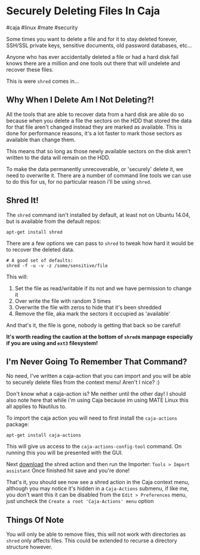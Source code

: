 # Securely Deleting Files In Caja

#caja
#linux
#mate
#security

Some times you want to delete a file and for it to stay deleted forever, SSH/SSL private keys, sensitive documents, old 
password databases, etc...

Anyone who has ever accidentally deleted a file or had a hard disk fail knows there are a million and one tools out 
there that will undelete and recover these files.

This is were `shred` comes in...

## Why When I Delete Am I Not Deleting?!

All the tools that are able to recover data from a hard disk are able do so because when you delete a file the sectors 
on the HDD that stored the data for that file aren't changed instead they are marked as available. This is done for 
performance reasons, it's a lot faster to mark those sectors as available than change them.

This means that so long as those newly available sectors on the disk aren't written to the data will remain on the HDD.

To make the data permanently unrecoverable, or 'securely' delete it, we need to overwrite it. There are a number of 
command line tools we can use to do this for us, for no particular reason i'll be using `shred`.

## Shred It!

The `shred` command isn't installed by default, at least not on Ubuntu 14.04, but is available from the default repos:

```shell
apt-get install shred
```

There are a few options we can pass to `shred` to tweak how hard it would be to recover the deleted data.

```
# A good set of defaults:
shred -f -u -v -z /some/sensitive/file
```

This will:

1. Set the file as read/writable if its not and we have permission to change it
2. Over write the file with random 3 times
3. Overwrite the file with zeros to hide that it's been shredded
4. Remove the file, aka mark the sectors it occupied as 'available'

And that's it, the file is gone, nobody is getting that back so be careful!

**It's worth reading the caution at the bottom of `shred`s manpage especially if you are using and `ext3` filesystem!**

## I'm Never Going To Remember That Command?

No need, I've written a caja-action that you can import and you will be able to securely delete files from the context 
menu! Aren't I nice? :)

Don't know what a caja-action is? Me neither until the other day! I should also note here that while i'm using Caja 
because im using MATE Linux this all applies to Nautilus to.

To import the caja action you will need to first install the `caja-actions` package:

```shell
apt-get install caja-actions
```

This will give us access to the `caja-actions-config-tool` command. On running this you will be presented with the GUI.

Next [download](/documents/2015/12/20/42581e60-0ce7-4ab4-ba1d-e0b4e743c9c2.desktop) the shred action and then run the Importer: `Tools > Import assistant` Once finished hit save and 
you're done!

That's it, you should see now see a shred action in the Caja context menu, although you may notice it's hidden in 
a `Caja-Actions` submenu, if like me, you don't want this it can be disabled from the `Edit > Preferences` menu, just 
uncheck the `Create a root 'Caja-Actions' menu` option

## Things Of Note

You will only be able to remove files, this will not work with directories as `shred` only affects files. This could be 
extended to recurse a directory structure however.
